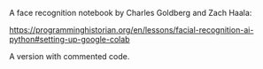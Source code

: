 A face recognition notebook by Charles Goldberg and Zach Haala:

https://programminghistorian.org/en/lessons/facial-recognition-ai-python#setting-up-google-colab

A version with commented code.
